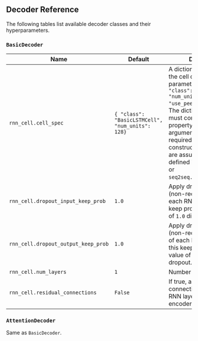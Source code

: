 ## Decoder Reference

The following tables list available decoder classes and their hyperparameters.

### `BasicDecoder`

| Name | Default | Description |
| --- | --- | --- |
| `rnn_cell.cell_spec` | `{ "class": "BasicLSTMCell", "num_units": 128}` | A dictionary that specifies the cell class and parameters, for example `{ "class": "LSTMCell", "num_units": 128, "use_peepholes": true }`. The dictionary object must contain a `class` property as well as arguments that are required by the cell class constructor. Cell classes are assumed to be defined in `tf.contrib.rnn` or `seq2seq.contrib.rnn_cell`.|
| `rnn_cell.dropout_input_keep_prob` | `1.0` | Apply dropout to the (non-recurrent) inputs of each RNN layer using this keep probability. A value of `1.0` disables dropout. |
| `rnn_cell.dropout_output_keep_prob` | `1.0`| Apply dropout to the (non-recurrent) outputs of each RNN layer using this keep probability. A value of `1.0` disables dropout. |
| `rnn_cell.num_layers` | `1` | Number of RNN layers. |
| `rnn_cell.residual_connections` | `False` | If true, add residual connections between all RNN layers in the encoder. |

### `AttentionDecoder`

Same as `BasicDecoder`.